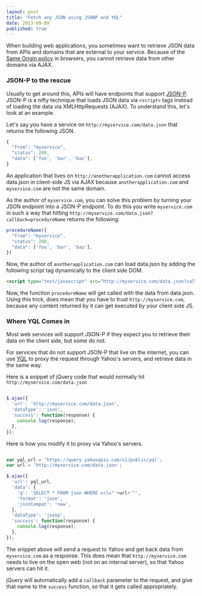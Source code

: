 ```yaml
---
layout: post
title: "Fetch any JSON using JSONP and YQL"
date: 2013-09-09
published: true
---
```


When building web applications, you sometimes want to retrieve JSON data from APIs and domains that are external to your service. Because of the [Same Origin policy](http://en.wikipedia.org/wiki/Same-origin_policy) in browsers, you cannot retrieve data from other domains via AJAX.

### JSON-P to the rescue

Usually to get around this, APIs will have endpoints that support [JSON-P](http://en.wikipedia.org/wiki/JSONP). JSON-P is a nifty technique that loads JSON data via `<script>` tags instead of loading the data via XMLHttpRequests (AJAX). To understand this, let's look at an example.

Let's say you have a service on `http://myservice.com/data.json` that returns the following JSON.

```js
{
  "from": "myservice",
  "status": 200,
  "data": ['foo', 'bar', 'baz'],
}
```

An application that lives on `http://anotherapplication.com` cannot access data.json in client-side JS via AJAX because `anotherapplication.com` and `myservice.com` are not the same domain. 

As the author of `myservice.com`, you can solve this problem by turning your JSON endpoint into a JSON-P endpoint. To do this you write `myservice.com` in such a way that hitting `http://myservice.com/data.json?callback=procedureName` returns the following:

```js
procedureName({
  "from": "myservice",
  "status": 200,
  "data": ['foo', 'bar', 'baz'],
})
```

Now, the author of `anotherapplication.com` can load data.json by adding the following script tag dynamically to the client side DOM.

```html
<script type="text/javascript" src="http://myservice.com/data.json?callback=procedureName">
```

Now, the function `procedureName` will get called with the data from data.json. Using this trick, does mean that you have to trust `http://myservice.com`, because any content returned by it can get executed by your client side JS. 

### Where YQL Comes in

Most web services will support JSON-P if they expect you to retrieve their data on the client side, but some do not.

For services that do not support JSON-P that live on the internet, you can use [YQL](http://developer.yahoo.com/yql/) to proxy the request through Yahoo's servers, and retrieve data in the same way.

Here is a snippet of jQuery code that would normally hit `http://myservice.com/data.json`

```js

$.ajax({
  'url': 'http://myservice.com/data.json',
  'dataType': 'json',
  'success': function(response) {
    console.log(response);
  },
});
```

Here is how you modify it to proxy via Yahoo's servers.

```js

var yql_url = 'https://query.yahooapis.com/v1/public/yql';
var url = 'http://myservice.com/data.json';

$.ajax({
  'url': yql_url,
  'data': {
    'q': 'SELECT * FROM json WHERE url="'+url+'"',
    'format': 'json',
    'jsonCompat': 'new',
  },
  'dataType': 'jsonp',
  'success': function(response) {
    console.log(response);
  },
});
```
The snippet above will send a request to Yahoo and get back data from `myservice.com` as a response. This does mean that `http://myservice.com` needs to live on the open web (not on an internal server), so that Yahoo servers can hit it.

jQuery will automatically add a `callback` parameter to the request, and give that name to the `success` function, so that it gets called appropriately.

